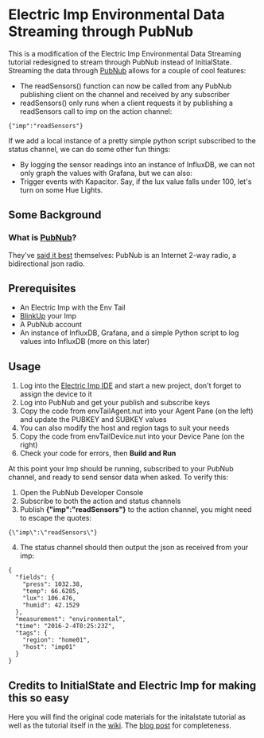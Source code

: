 # Electric Imp Environmental Data Streaming through PubNub
This is a modification of the Electric Imp Environmental Data Streaming tutorial redesigned to stream through PubNub instead of InitialState.
Streaming the data through [PubNub](https://www.pubnub.com/) allows for a couple of cool features:
- The readSensors() function can now be called from any PubNub publishing client on the channel and received by any subscriber
- readSensors() only runs when a client requests it by publishing a readSensors call to imp on the action channel:
```
{"imp":"readSensors"}
```
If we add a local instance of a pretty simple python script subscribed to the status channel, we can do some other fun things:
- By logging the sensor readings into an instance of InfluxDB, we can not only graph the values with Grafana, but we can also:
- Trigger events with Kapacitor. Say, if the lux value falls under 100, let's turn on some Hue Lights.

## Some Background
### What is [PubNub](https://www.pubnub.com/)?
They've [said it best](https://www.youtube.com/watch?v=jZgcEj_qKLU) themselves:
PubNub is an Internet 2-way radio, a bidirectional json radio.

## Prerequisites
- An Electric Imp with the Env Tail
- [BlinkUp](https://electricimp.com/docs/gettingstarted/blinkup/) your Imp
- A PubNub account
- An instance of InfluxDB, Grafana, and a simple Python script to log values into InfluxDB (more on this later)

## Usage
1. Log into the [Electric Imp IDE](https://ide.electricimp.com/login) and start a new project, don't forget to assign the device to it
2. Log into PubNub and get your publish and subscribe keys
3. Copy the code from envTailAgent.nut into your Agent Pane (on the left) and update the PUBKEY and SUBKEY values
4. You can also modify the host and region tags to suit your needs
5. Copy the code from envTailDevice.nut into your Device Pane (on the right)
6. Check your code for errors, then **Build and Run**

At this point your Imp should be running, subscribed to your PubNub channel, and ready to send sensor data when asked.
To verify this:
1. Open the PubNub Developer Console
2. Subscribe to both the action and status channels
3. Publish **{"imp":"readSensors"}** to the action channel, you might need to escape the quotes:
```
{\"imp\":\"readSensors\"}
```
4. The status channel should then output the json as received from your imp:
```
{
  "fields": {
    "press": 1032.38,
    "temp": 66.6285,
    "lux": 106.476,
    "humid": 42.1529
  },
  "measurement": "environmental",
  "time": "2016-2-4T0:25:23Z",
  "tags": {
    "region": "home01",
    "host": "imp01"
  }
}
```

## Credits to InitialState and Electric Imp for making this so easy

Here you will find the original code materials for the initalstate tutorial as well as the tutorial itself in the [wiki](https://github.com/InitialState/electric-imp-streaming/wiki).
The [blog post](http://blog.initialstate.com/tutorial-electric-imp-streamer/) for completeness.
